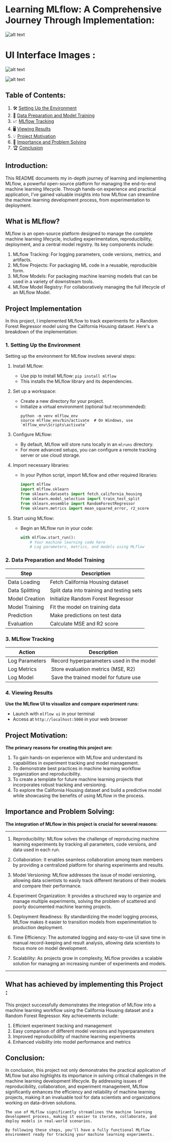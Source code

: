 # Learning MLflow: A Comprehensive Journey Through Implementation:


![alt text](1714401478723.gif)


# UI Interface Images :


![alt text](image.png)


![alt text](image-1.png)

## Table of Contents:

1. 🛠️ [Setting Up the Environment](#1-setting-up-the-environment)
2. 🔬 [Data Preparation and Model Training](#2-data-preparation-and-model-training)
3. 📈 [MLflow Tracking](#3-mlflow-tracking)
4. 🖥️ [Viewing Results](#4-viewing-results)
5. 💡 [Project Motivation](#project-motivation)
6. 🎯 [Importance and Problem Solving](#importance-and-problem-solving)
7. 🏆 [Conclusion](#conclusion)

## Introduction:

This README documents my in-depth journey of learning and implementing MLflow, a powerful open-source platform for managing the end-to-end machine learning lifecycle. Through hands-on experience and practical application, I've gained valuable insights into how MLflow can streamline the machine learning development process, from experimentation to deployment.

## What is MLflow?

MLflow is an open-source platform designed to manage the complete machine learning lifecycle, including experimentation, reproducibility, deployment, and a central model registry. Its key components include:

1. MLflow Tracking: For logging parameters, code versions, metrics, and artifacts.
2. MLflow Projects: For packaging ML code in a reusable, reproducible form.
3. MLflow Models: For packaging machine learning models that can be used in a variety of downstream tools.
4. MLflow Model Registry: For collaboratively managing the full lifecycle of an MLflow Model.


## Project Implementation

In this project, I implemented MLflow to track experiments for a Random Forest Regressor model using the California Housing dataset. Here's a breakdown of the implementation:

### 1. Setting Up the Environment

Setting up the environment for MLflow involves several steps:

1. Install MLflow:
   - Use pip to install MLflow: `pip install mlflow`
   - This installs the MLflow library and its dependencies.

2. Set up a workspace:
   - Create a new directory for your project.
   - Initialize a virtual environment (optional but recommended):
     ```
     python -m venv mlflow_env
     source mlflow_env/bin/activate  # On Windows, use `mlflow_env\Scripts\activate`
     ```

3. Configure MLflow:
   - By default, MLflow will store runs locally in an `mlruns` directory.
   - For more advanced setups, you can configure a remote tracking server or use cloud storage.

4. Import necessary libraries:
   - In your Python script, import MLflow and other required libraries:
     ```python
     import mlflow
     import mlflow.sklearn
     from sklearn.datasets import fetch_california_housing
     from sklearn.model_selection import train_test_split
     from sklearn.ensemble import RandomForestRegressor
     from sklearn.metrics import mean_squared_error, r2_score
     ```

5. Start using MLflow:
   - Begin an MLflow run in your code:
     ```python
     with mlflow.start_run():
         # Your machine learning code here
         # Log parameters, metrics, and models using MLflow
     ```


### 2. Data Preparation and Model Training

| Step | Description |
|------|-------------|
| Data Loading | Fetch California Housing dataset |
| Data Splitting | Split data into training and testing sets |
| Model Creation | Initialize Random Forest Regressor |
| Model Training | Fit the model on training data |
| Prediction | Make predictions on test data |
| Evaluation | Calculate MSE and R2 score |

### 3. MLflow Tracking

| Action | Description |
|--------|-------------|
| Log Parameters | Record hyperparameters used in the model |
| Log Metrics | Store evaluation metrics (MSE, R2) |
| Log Model | Save the trained model for future use |

### 4. Viewing Results

**Use the MLflow UI to visualize and compare experiment runs:**

- Launch with `mlflow ui` in your terminal
- Access at `http://localhost:5000` in your web browser


## Project Motivation:

**The primary reasons for creating this project are:**

1. To gain hands-on experience with MLflow and understand its capabilities in experiment tracking and model management.
2. To demonstrate best practices in machine learning workflow organization and reproducibility.
3. To create a template for future machine learning projects that incorporates robust tracking and versioning.
4. To explore the California Housing dataset and build a predictive model while showcasing the benefits of using MLflow in the process.

## Importance and Problem Solving:

**The integration of MLflow in this project is crucial for several reasons:**

***

1. Reproducibility: MLflow solves the challenge of reproducing machine learning experiments by tracking all parameters, code versions, and data used in each run.

2. Collaboration: It enables seamless collaboration among team members by providing a centralized platform for sharing experiments and results.

3. Model Versioning: MLflow addresses the issue of model versioning, allowing data scientists to easily track different iterations of their models and compare their performance.

4. Experiment Organization: It provides a structured way to organize and manage multiple experiments, solving the problem of scattered and poorly documented machine learning projects.

5. Deployment Readiness: By standardizing the model logging process, MLflow makes it easier to transition models from experimentation to production deployment.

6. Time Efficiency: The automated logging and easy-to-use UI save time in manual record-keeping and result analysis, allowing data scientists to focus more on model development.

7. Scalability: As projects grow in complexity, MLflow provides a scalable solution for managing an increasing number of experiments and models.

***

## What has achieved by implementing this Project :


This project successfully demonstrates the integration of MLflow into a machine learning workflow using the California Housing dataset and a Random Forest Regressor. Key achievements include:

1. Efficient experiment tracking and management
2. Easy comparison of different model versions and hyperparameters
3. Improved reproducibility of machine learning experiments
4. Enhanced visibility into model performance and metrics



## Conclusion:

In conclusion, this project not only demonstrates the practical application of MLflow but also highlights its importance in solving critical challenges in the machine learning development lifecycle. By addressing issues of reproducibility, collaboration, and experiment management, MLflow significantly enhances the efficiency and reliability of machine learning projects, making it an invaluable tool for data scientists and organizations working on data-driven solutions.

``The use of MLflow significantly streamlines the machine learning development process, making it easier to iterate, collaborate, and deploy models in real-world scenarios.``

``By following these steps, you'll have a fully functional MLflow environment ready for tracking your machine learning experiments.``
